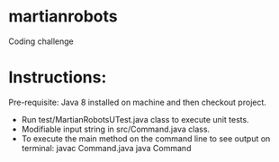 # martianrobots
Coding challenge

Instructions:
=============
Pre-requisite: Java 8 installed on machine and then checkout project.
- Run test/MartianRobotsUTest.java class to execute unit tests.
- Modifiable input string in src/Command.java class.
- To execute the main method on the command line to see output on terminal:
    javac Command.java
    java Command  
